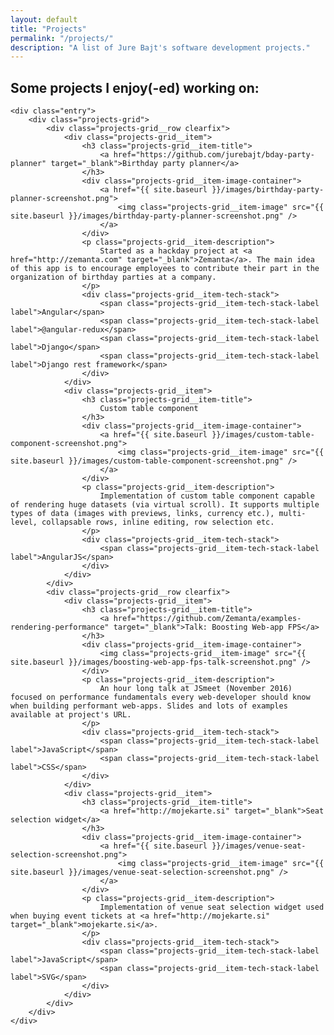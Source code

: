 ```yaml
---
layout: default
title: "Projects"
permalink: "/projects/"
description: "A list of Jure Bajt's software development projects."
---
```


<article class="page">
    <h1 class="projects-title">Some projects I enjoy(-ed) working on:</h1>

    <div class="entry">
        <div class="projects-grid">
            <div class="projects-grid__row clearfix">
                <div class="projects-grid__item">
                    <h3 class="projects-grid__item-title">
                        <a href="https://github.com/jurebajt/bday-party-planner" target="_blank">Birthday party planner</a>
                    </h3>
                    <div class="projects-grid__item-image-container">
                        <a href="{{ site.baseurl }}/images/birthday-party-planner-screenshot.png">
                            <img class="projects-grid__item-image" src="{{ site.baseurl }}/images/birthday-party-planner-screenshot.png" />
                        </a>
                    </div>
                    <p class="projects-grid__item-description">
                        Started as a hackday project at <a href="http://zemanta.com" target="_blank">Zemanta</a>. The main idea of this app is to encourage employees to contribute their part in the organization of birthday parties at a company.
                    </p>
                    <div class="projects-grid__item-tech-stack">
                        <span class="projects-grid__item-tech-stack-label label">Angular</span>
                        <span class="projects-grid__item-tech-stack-label label">@angular-redux</span>
                        <span class="projects-grid__item-tech-stack-label label">Django</span>
                        <span class="projects-grid__item-tech-stack-label label">Django rest framework</span>
                    </div>
                </div>
                <div class="projects-grid__item">
                    <h3 class="projects-grid__item-title">
                        Custom table component
                    </h3>
                    <div class="projects-grid__item-image-container">
                        <a href="{{ site.baseurl }}/images/custom-table-component-screenshot.png">
                            <img class="projects-grid__item-image" src="{{ site.baseurl }}/images/custom-table-component-screenshot.png" />
                        </a>
                    </div>
                    <p class="projects-grid__item-description">
                        Implementation of custom table component capable of rendering huge datasets (via virtual scroll). It supports multiple types of data (images with previews, links, currency etc.), multi-level, collapsable rows, inline editing, row selection etc.
                    </p>
                    <div class="projects-grid__item-tech-stack">
                        <span class="projects-grid__item-tech-stack-label label">AngularJS</span>
                    </div>
                </div>
            </div>
            <div class="projects-grid__row clearfix">
                <div class="projects-grid__item">
                    <h3 class="projects-grid__item-title">
                        <a href="https://github.com/Zemanta/examples-rendering-performance" target="_blank">Talk: Boosting Web-app FPS</a>
                    </h3>
                    <div class="projects-grid__item-image-container">
                        <img class="projects-grid__item-image" src="{{ site.baseurl }}/images/boosting-web-app-fps-talk-screenshot.png" />
                    </div>
                    <p class="projects-grid__item-description">
                        An hour long talk at JSmeet (November 2016) focused on performance fundamentals every web-developer should know when building performant web-apps. Slides and lots of examples available at project's URL.
                    </p>
                    <div class="projects-grid__item-tech-stack">
                        <span class="projects-grid__item-tech-stack-label label">JavaScript</span>
                        <span class="projects-grid__item-tech-stack-label label">CSS</span>
                    </div>
                </div>
                <div class="projects-grid__item">
                    <h3 class="projects-grid__item-title">
                        <a href="http://mojekarte.si" target="_blank">Seat selection widget</a>
                    </h3>
                    <div class="projects-grid__item-image-container">
                        <a href="{{ site.baseurl }}/images/venue-seat-selection-screenshot.png">
                            <img class="projects-grid__item-image" src="{{ site.baseurl }}/images/venue-seat-selection-screenshot.png" />
                        </a>
                    </div>
                    <p class="projects-grid__item-description">
                        Implementation of venue seat selection widget used when buying event tickets at <a href="http://mojekarte.si" target="_blank">mojekarte.si</a>.
                    </p>
                    <div class="projects-grid__item-tech-stack">
                        <span class="projects-grid__item-tech-stack-label label">JavaScript</span>
                        <span class="projects-grid__item-tech-stack-label label">SVG</span>
                    </div>
                </div>
            </div>
        </div>
    </div>
</article>


